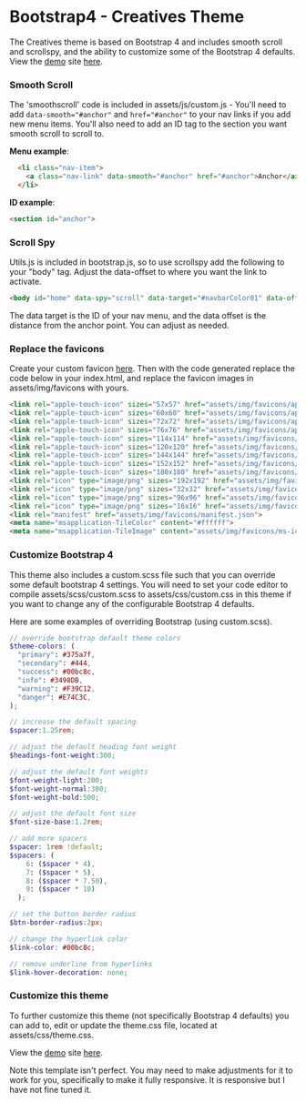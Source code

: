 # Bootstrap4 - Creatives Theme

The Creatives theme is based on Bootstrap 4 and includes smooth scroll and scrollspy, and the ability to customize some of the Bootstrap 4 defaults. View the [demo](https://steveshead.github.io/bootstrap4-creatives) site [here](https://steveshead.github.io/bootstrap4-creatives).


### Smooth Scroll
The 'smoothscroll' code is included in assets/js/custom.js - You'll need to add ```data-smooth="#anchor"``` and ```href="#anchor"``` to your nav links if you add new menu items.  You'll also need to add an ID tag to the section you want smooth scroll to scroll to.

**Menu example**:
```html
  <li class="nav-item">
    <a class="nav-link" data-smooth="#anchor" href="#anchor">Anchor</a>
  </li>
```

**ID example**:
```html
<section id="anchor">
```

### Scroll Spy
Utils.js is included in bootstrap.js, so to use scrollspy add the following to your "body" tag.  Adjust the data-offset to where you want the link to activate.

```html
<body id="home" data-spy="scroll" data-target="#navbarColor01" data-offset="90">
```

The data target is the ID of your nav menu, and the data offset is the distance from the anchor point.  You can adjust as needed.


### Replace the favicons
Create your custom favicon [here](https://www.favicon-generator.org/).  Then with the code generated replace the code below in your index.html, and replace the favicon images in assets/img/favicons with yours.

```html
<link rel="apple-touch-icon" sizes="57x57" href="assets/img/favicons/apple-icon-57x57.png">
<link rel="apple-touch-icon" sizes="60x60" href="assets/img/favicons/apple-icon-60x60.png">
<link rel="apple-touch-icon" sizes="72x72" href="assets/img/favicons/apple-icon-72x72.png">
<link rel="apple-touch-icon" sizes="76x76" href="assets/img/favicons/apple-icon-76x76.png">
<link rel="apple-touch-icon" sizes="114x114" href="assets/img/favicons/apple-icon-114x114.png">
<link rel="apple-touch-icon" sizes="120x120" href="assets/img/favicons/apple-icon-120x120.png">
<link rel="apple-touch-icon" sizes="144x144" href="assets/img/favicons/apple-icon-144x144.png">
<link rel="apple-touch-icon" sizes="152x152" href="assets/img/favicons/apple-icon-152x152.png">
<link rel="apple-touch-icon" sizes="180x180" href="assets/img/favicons/apple-icon-180x180.png">
<link rel="icon" type="image/png" sizes="192x192" href="assets/img/favicons/android-icon-192x192.png">
<link rel="icon" type="image/png" sizes="32x32" href="assets/img/favicons/favicon-32x32.png">
<link rel="icon" type="image/png" sizes="96x96" href="assets/img/favicons/favicon-96x96.png">
<link rel="icon" type="image/png" sizes="16x16" href="assets/img/favicons/favicon-16x16.png">
<link rel="manifest" href="assets/img/favicons/manifest.json">
<meta name="msapplication-TileColor" content="#ffffff">
<meta name="msapplication-TileImage" content="assets/img/favicons/ms-icon-144x144.png">
```

### Customize Bootstrap 4
This theme also includes a custom.scss file such that you can override some default bootstrap 4 settings. You will need to set your code editor to compile assets/scss/custom.scss to assets/css/custom.css in this theme if you want to change any of the configurable Bootstrap 4 defaults.

Here are some examples of overriding Bootstrap (using custom.scss).

```scss
// override bootstrap default theme colors
$theme-colors: (
  "primary": #375a7f,
  "secondary": #444,
  "success": #00bc8c,
  "info": #3498DB,
  "warning": #F39C12,
  "danger": #E74C3C,
);

// increase the default spacing
$spacer:1.25rem;

// adjust the default heading font weight
$headings-font-weight:300;

// adjust the default font weights
$font-weight-light:200;
$font-weight-normal:300;
$font-weight-bold:500;

// adjust the default font size
$font-size-base:1.2rem;

// add more spacers
$spacer: 1rem !default;
$spacers: (
    6: ($spacer * 4),
    7: ($spacer * 5),
    8: ($spacer * 7.50),
    9: ($spacer * 10)
  );

// set the button border radius
$btn-border-radius:2px;

// change the hyperlink color
$link-color: #00bc8c;

// remove underline from hyperlinks
$link-hover-decoration: none;
```
### Customize this theme
To further customize this theme (not specifically Bootstrap 4 defaults) you can add to, edit or update the theme.css file, located at assets/css/theme.css.

View the [demo](https://steveshead.github.io/bootstrap4-creatives) site [here](https://steveshead.github.io/bootstrap4-creatives).

Note this template isn't perfect.  You may need to make adjustments for it to work for you, specifically to make it fully responsive. It is responsive but I have not fine tuned it.
